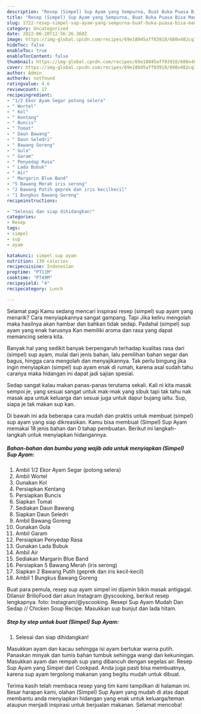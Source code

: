 ```yaml
---
description: "Resep (Simpel) Sup Ayam yang Sempurna, Buat Buka Puasa Bisa Manjain Lidah"
title: "Resep (Simpel) Sup Ayam yang Sempurna, Buat Buka Puasa Bisa Manjain Lidah"
slug: 1722-resep-simpel-sup-ayam-yang-sempurna-buat-buka-puasa-bisa-manjain-lidah
category: Uncategorized
date: 2022-06-20T12:56:26.360Z
image: https://img-global.cpcdn.com/recipes/69e18045aff03910/680x482cq70/simpel-sup-ayam-foto-resep-utama.jpg
hideToc: false
enableToc: true
enableTocContent: false
thumbnail: https://img-global.cpcdn.com/recipes/69e18045aff03910/680x482cq70/simpel-sup-ayam-foto-resep-utama.jpg
cover: https://img-global.cpcdn.com/recipes/69e18045aff03910/680x482cq70/simpel-sup-ayam-foto-resep-utama.jpg
author: Admin
authorAv: notfound
ratingvalue: 4.6
reviewcount: 17
recipeingredient:
- "1/2 Ekor Ayam Segar potong selera"
- " Wortel"
- " Kol"
- " Kentang"
- " Buncis"
- " Tomat"
- " Daun Bawang"
- " Daun Seledri"
- " Bawang Goreng"
- " Gula"
- " Garam"
- " Penyedap Rasa"
- " Lada Bubuk"
- " Air"
- " Margarin Blue Band"
- "5 Bawang Merah iris serong"
- "2 Bawang Putih geprek dan iris kecilkecil"
- "1 Bungkus Bawang Goreng"
recipeinstructions:

- "Selesai dan siap dihidangkan!"
categories:
- Resep
tags:
- simpel
- sup
- ayam

katakunci: simpel sup ayam 
nutrition: 139 calories
recipecuisine: Indonesian
preptime: "PT11M"
cooktime: "PT49M"
recipeyield: "4"
recipecategory: Lunch

---
```



Selamat pagi Kamu sedang mencari inspirasi resep (simpel) sup ayam yang menarik? Cara menyiapkannya sangat gampang. Tapi Jika keliru mengolah maka hasilnya akan hambar dan bahkan tidak sedap. Padahal (simpel) sup ayam yang enak harusnya Kan memiliki aroma dan rasa yang dapat memancing selera kita.


Banyak hal yang sedikit banyak berpengaruh terhadap kualitas rasa dari (simpel) sup ayam, mulai dari jenis bahan, lalu pemilihan bahan segar dan bagus, hingga cara mengolah dan menyajikannya. Tak perlu bingung jika ingin menyiapkan (simpel) sup ayam enak di rumah, karena asal sudah tahu caranya maka hidangan ini dapat jadi sajian spesial.

Sedap sangat kalau makan panas-panas terutama sekali. Kali ni kita masak sempoi je, yang sesuai sangat untuk mak-mak yang sibuk tapi tak tahu nak masak apa untuk keluarga dan sesuai juga untuk dapur bujang iaitu. Sup, siapa je tak makan sup kan.


Di bawah ini ada beberapa cara mudah dan praktis untuk membuat (simpel) sup ayam yang siap dikreasikan. Kamu bisa membuat (Simpel) Sup Ayam memakai 18 jenis bahan dan 0 tahap pembuatan. Berikut ini langkah-langkah untuk menyiapkan hidangannya.

<!--inarticleads1-->

##### Bahan-bahan dan bumbu yang wajib ada untuk menyiapkan (Simpel) Sup Ayam:

1. Ambil 1/2 Ekor Ayam Segar (potong selera)
1. Ambil  Wortel
1. Gunakan  Kol
1. Persiapkan  Kentang
1. Persiapkan  Buncis
1. Siapkan  Tomat
1. Sediakan  Daun Bawang
1. Siapkan  Daun Seledri
1. Ambil  Bawang Goreng
1. Gunakan  Gula
1. Ambil  Garam
1. Persiapkan  Penyedap Rasa
1. Gunakan  Lada Bubuk
1. Ambil  Air
1. Sediakan  Margarin Blue Band
1. Persiapkan 5 Bawang Merah (iris serong)
1. Siapkan 2 Bawang Putih (geprek dan iris kecil-kecil)
1. Ambil 1 Bungkus Bawang Goreng


Buat para pemula, resep sup ayam simpel ini dijamin bikin masak antigagal. Dilansir BrilioFood dari akun Instagram @yscooking, berikut resep lengkapnya. foto: Instagram/@yscooking. Resepi Sup Ayam Mudah Dan Sedap // Chicken Soup Recipe. Masukkan sup bunjut dan lada hitam. 

<!--inarticleads2-->

##### Step by step untuk buat (Simpel) Sup Ayam:


1. Selesai dan siap dihidangkan!

Masukkan ayam dan kacau sehingga isi ayam bertukar warna putih. Panaskan minyak dan tumis bahan tumbuk sehingga wangi dan kekuningan. Masukkan ayam dan rempah sup yang dibancuh dengan segelas air. Resep Sup Ayam yang Simpel dari Cookpad. Anda juga pasti bisa membuatnya, karena sup ayam tergolong makanan yang begitu mudah untuk dibuat. 

Terima kasih telah membaca resep yang tim kami tampilkan di halaman ini. Besar harapan kami, olahan (Simpel) Sup Ayam yang mudah di atas dapat membantu anda menyiapkan hidangan yang enak untuk keluarga/teman ataupun menjadi inspirasi untuk berjualan makanan. Selamat mencoba!

